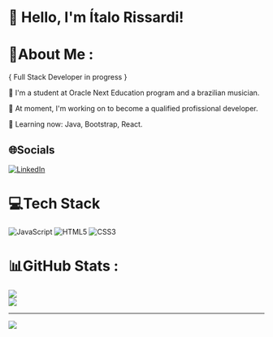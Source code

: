 # :wave: Hello, I'm Ítalo Rissardi!

# 💫About Me :

{ Full Stack Developer in progress }

:beginner: I'm a student at Oracle Next Education program and a brazilian musician.

:dart: At moment, I'm working on to become a qualified profissional developer.

:seedling: Learning now: Java, Bootstrap, React.

## 🌐Socials
[![LinkedIn](https://img.shields.io/badge/LinkedIn-%230077B5.svg?logo=linkedin&logoColor=white)](https://www.linkedin.com/in/italo-rissardi/) 

# 💻Tech Stack
![JavaScript](https://img.shields.io/badge/javascript-%23323330.svg?style=plastic&logo=javascript&logoColor=%23F7DF1E) ![HTML5](https://img.shields.io/badge/html5-%23E34F26.svg?style=plastic&logo=html5&logoColor=white) ![CSS3](https://img.shields.io/badge/css3-%231572B6.svg?style=plastic&logo=css3&logoColor=white)
# 📊GitHub Stats :
![](https://github-readme-stats.vercel.app/api?username=itariss&theme=gruvbox&hide_border=false&include_all_commits=false&count_private=true)<br/>
![](https://github-readme-stats.vercel.app/api/top-langs/?username=itariss&theme=gruvbox&hide_border=false&include_all_commits=false&count_private=true&layout=compact)


---
[![](https://visitcount.itsvg.in/api?id=itariss&icon=0&color=0)](https://visitcount.itsvg.in)
